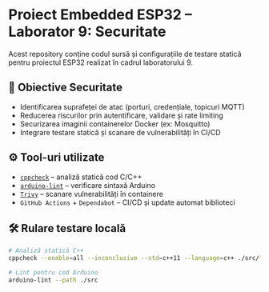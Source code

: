# Proiect Embedded ESP32 – Laborator 9: Securitate

Acest repository conține codul sursă și configurațiile de testare statică pentru proiectul ESP32 realizat în cadrul laboratorului 9.

## 🔐 Obiective Securitate

- Identificarea suprafeței de atac (porturi, credențiale, topicuri MQTT)
- Reducerea riscurilor prin autentificare, validare și rate limiting
- Securizarea imaginii containerelor Docker (ex: Mosquitto)
- Integrare testare statică și scanare de vulnerabilități în CI/CD

## ⚙️ Tool-uri utilizate

- [`cppcheck`](http://cppcheck.sourceforge.net/) – analiză statică cod C/C++
- [`arduino-lint`](https://arduino.github.io/arduino-lint/) – verificare sintaxă Arduino
- [`Trivy`](https://github.com/aquasecurity/trivy) – scanare vulnerabilități în containere
- `GitHub Actions` + `Dependabot` – CI/CD și update automat biblioteci

## 🛠️ Rulare testare locală

```bash
# Analiză statică C++
cppcheck --enable=all --inconclusive --std=c++11 --language=c++ ./src/*.ino

# Lint pentru cod Arduino
arduino-lint --path ./src
